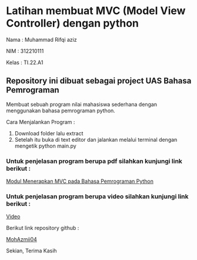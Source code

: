 # Latihan membuat MVC (Model View Controller) dengan python

Nama : Muhammad Rifqi aziz

NIM : 312210111

Kelas : TI.22.A1


## Repository ini dibuat sebagai project UAS Bahasa Pemrograman

Membuat sebuah program nilai mahasiswa sederhana dengan menggunakan bahasa pemrograman python.

Cara Menjalankan Program :

1. Download folder lalu extract
2. Setelah itu buka di text editor dan jalankan melalui terminal dengan mengetik python main.py

### Untuk penjelasan program berupa pdf silahkan kunjungi link berikut :

[Modul Menerapkan MVC pada Bahasa Pemrograman Python](https://drive.google.com/file/d/1znjVuA2qAg45QOBwX1qd-d3ru0VU22VE/view?usp=share_link)

### Untuk penjelasan program berupa video silahkan kunjungi link berikut :
[Video](https://drive.google.com/file/d/1KQBCibTMaraTdc1WatbgR5hUl7RL-5El/view?usp=share_link)

Berikut link repository github :

[MohAzmii04](https://github.com/MohAzmii04/UAS.git)

Sekian, Terima Kasih

